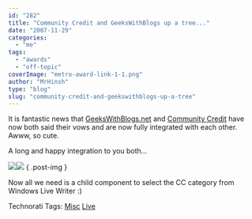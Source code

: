 ```yaml
---
id: "282"
title: "Community Credit and GeeksWithBlogs up a tree..."
date: "2007-11-29"
categories: 
  - "me"
tags: 
  - "awards"
  - "off-topic"
coverImage: "metro-award-link-1-1.png"
author: "MrHinsh"
type: "blog"
slug: "community-credit-and-geekswithblogs-up-a-tree"
---
```


It is fantastic news that [GeeksWithBlogs.net](http://geekswithblogs.net/jjulian/archive/2007/11/28/117209.aspx) and [Community Credit](http://www.community-credit.com/cs/blogs/community_credit_news/archive/2007/11/29/GeeksWithBlogs-is-now-Integrated-with-Community-Credit-_2D00_-Woo-Hoo_210021002100_.aspx?CommentPosted=true#commentmessage) have now both said their vows and are now fully integrated with each other. Awww, so cute.

A long and happy integration to you both...

![](images/Geekswithblogs_v3_07.jpg)[![](images/logosmall5.gif)](http://www.community-credit.com/default.aspx)
{ .post-img }

Now all we need is a child component to select the CC category from Windows Live Writer :)

Technorati Tags: [Misc](http://technorati.com/tags/Misc) [Live](http://technorati.com/tags/Live)



